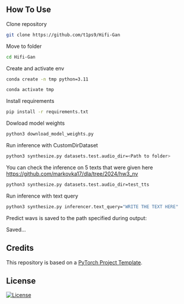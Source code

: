 ## How To Use

Clone repository

```bash
git clone https://github.com/t1ps9/Hifi-Gan
```
Move to folder

```bash
cd Hifi-Gan
```

Create and activate env

```bash
conda create -n tmp python=3.11

conda activate tmp
```

Install requirements

```bash
pip install -r requirements.txt
```

Dowload model weights

```bash
python3 download_model_weights.py
```

Run inference with CustomDirDataset 

```bash
python3 synthesize.py datasets.test.audio_dir=<Path to folder>
```

You can check the inference on 5 texts that were given here https://github.com/markovka17/dla/tree/2024/hw3_nv

```bash
python3 synthesize.py datasets.test.audio_dir=test_tts
```

Run inference with text query  

```bash
python3 synthesize.py inferencer.text_query="WRITE THE TEXT HERE"
```
Predict wavs is saved to the path specified during output:

Saved...


## Credits

This repository is based on a [PyTorch Project Template](https://github.com/Blinorot/pytorch_project_template).

## License

[![License](https://img.shields.io/badge/license-MIT-blue.svg)](/LICENSE)
